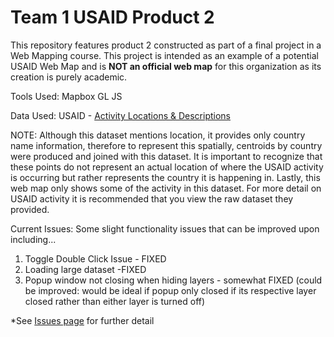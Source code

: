 # Team 1 USAID Product 2

This repository features product 2 constructed as part of a final project in a Web Mapping course. This project is intended as an example of a potential USAID Web Map and is **NOT an official web map** for this organization as its creation is purely academic.

Tools Used:
Mapbox GL JS

Data Used:
USAID - [Activity Locations & Descriptions](https://data.usaid.gov/Evaluation/USAID-Activity-Locations-Activity-Descriptions/jusn-k97d)

NOTE: Although this dataset mentions location, it provides only country name information, therefore to represent this spatially, centroids by country were produced and joined with this dataset. It is important to recognize that these points do not represent an actual location of where the USAID activity is occurring but rather represents the country it is happening in. Lastly, this web map only shows some of the activity in this dataset. For more detail on USAID activity it is recommended that you view the raw dataset they provided.

Current Issues:
Some slight functionality issues that can be improved upon including...
  1. Toggle Double Click Issue - FIXED
  2. Loading large dataset -FIXED
  3. Popup window not closing when hiding layers - somewhat FIXED (could be improved: would be ideal if popup only closed if its respective layer closed rather than either layer is turned off)

*See [Issues page](https://github.com/cawilliams719/Team1-USAID/issues) for further detail
